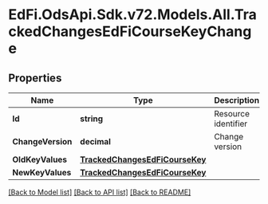 # EdFi.OdsApi.Sdk.v72.Models.All.TrackedChangesEdFiCourseKeyChange

## Properties

Name | Type | Description | Notes
------------ | ------------- | ------------- | -------------
**Id** | **string** | Resource identifier | [optional] 
**ChangeVersion** | **decimal** | Change version | [optional] 
**OldKeyValues** | [**TrackedChangesEdFiCourseKey**](TrackedChangesEdFiCourseKey.md) |  | [optional] 
**NewKeyValues** | [**TrackedChangesEdFiCourseKey**](TrackedChangesEdFiCourseKey.md) |  | [optional] 

[[Back to Model list]](../../README.md#documentation-for-models) [[Back to API list]](../../README.md#documentation-for-api-endpoints) [[Back to README]](../../README.md)

